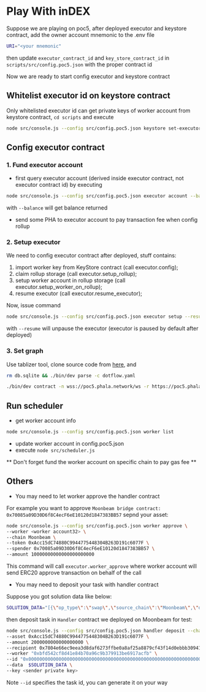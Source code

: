 # Play With inDEX

Suppose we are playing on poc5, after deployed executor and keystore contract, add the owner account mnemonic to the .env file

```sh
URI="<your mnemonic"
```
then update `executor_contract_id` and `key_store_contract_id` in `scripts/src/config.poc5.json` with the proper contract id

Now we are ready to start config executor and keystore contract

## Whitelist executor id on keystore contract

Only whitelisted executor id can get private keys of worker account from keystore contract, `cd scripts` and execute

```sh
node src/console.js --config src/config.poc5.json keystore set-executor
```

## Config executor contract

### 1. Fund executor account
- first query executor account (derived inside executor contract, not executor contract id) by executing

```sh
node src/console.js --config src/config.poc5.json executor account --balance
```

with `--balance` will get balance returned

- send some PHA to executor account to pay transaction fee when config rollup

### 2. Setup executor

We need to config executor contract after deployed, stuff contains:
1) import worker key from KeyStore contract (call executor.config);
2) claim rollup storage (call executor.setup_rollup);
3) setup worker account in rollup storage (call executor.setup_worker_on_rollup);
4) resume executor (call executor.resume_executor);

Now, issue command

```sh
node src/console.js --config src/config.poc5.json executor setup --resume
```

with `--resume` will unpause the executor (executor is paused by default after deployed)

### 3. Set graph

Use tablizer tool, clone source code from [here](), and
```sh
rm db.sqlite && ./bin/dev parse -c dotflow.yaml

./bin/dev contract -n wss://poc5.phala.network/ws -r https://poc5.phala.network/tee-api-1 -a <executor contract id> -s "<mnemonic>" --set
```

## Run scheduler

- get worker account info

```sh
node src/console.js --config src/config.poc5.json worker list
```

- update worker account in config.poc5.json
- execute `node src/scheduler.js`

** Don't forget fund the worker account on specific chain to pay gas fee **

## Others

- You may need to let worker approve the handler contract

For example you want to approve `Moonbeam bridge contract: 0x70085a09D30D6f8C4ecF6eE10120d1847383BB57` sepnd your  asset:

```sh
node src/console.js --config src/config.poc5.json worker approve \
--worker <worker account32> \
--chain Moonbeam \
--token 0xAcc15dC74880C9944775448304B263D191c6077F \
--spender 0x70085a09D30D6f8C4ecF6eE10120d1847383BB57 \
--amount 10000000000000000000000
```

This command will call `executor.worker_approve` where worker account will send ERC20 approve transaction on behalf of the call

- You may need to deposit your task with handler contract

Suppose you got solution data like below:

```sh
SOLUTION_DATA="[{\"op_type\":\"swap\",\"source_chain\":\"Moonbeam\",\"dest_chain\":\"Moonbeam\",\"spend_asset\":\"0xAcc15dC74880C9944775448304B263D191c6077F\",\"receive_asset\":\"0xFfFFfFff1FcaCBd218EDc0EbA20Fc2308C778080\",\"dex\":\"StellaSwap\",\"fee\":\"0\",\"cap\":\"0\",\"flow\":\"2000000000000000000\",\"impact\":\"0\",\"spend\":\"2000000000000000000\"},{\"op_type\":\"bridge\",\"source_chain\":\"Moonbeam\",\"dest_chain\":\"Acala\",\"spend_asset\":\"0xFfFFfFff1FcaCBd218EDc0EbA20Fc2308C778080\",\"receive_asset\":\"0x010200411f06080002\",\"dex\":\"null\",\"fee\":\"0\",\"cap\":\"0\",\"flow\":\"1400000000\",\"impact\":\"0\",\"spend\":\"1400000000\"}]"
```

then deposit task in `Handler` contract we deployed on Moonbeam for test:

```sh
node src/console.js --config src/config.poc5.json handler deposit --chain Moonbeam \
--asset 0xAcc15dC74880C9944775448304B263D191c6077F \
--amount 2000000000000000000 \
--recipient 0x7804e66ec9eea3d8daf6273ffbe0a8af25a8879cf43f14d0ebbb30941f578242 \
--worker "0xbfd542cf8d41e84b70a96c9b379913be6917acfb" \
--id "0x0000000000000000000000000000000000000000000000000000000000000005" \
--data  $SOLUTION_DATA \
--key <sender private key>
```
Note `--id` specifies the task id, you can generate it on your way
